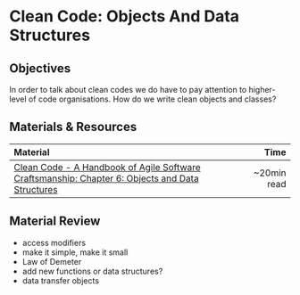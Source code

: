 # Clean Code: Objects And Data Structures

## Objectives
In order to talk about clean codes we do have to pay attention to higher-level of code organisations. How do we write clean objects and classes?

## Materials & Resources
| Material | Time |
|:---------|-----:|
| [Clean Code - A Handbook of Agile Software Craftsmanship: Chapter 6: Objects and Data Structures ](http://lmgtfy.com/?q=clean+code+pdf) | ~20min read |

## Material Review
- access modifiers
- make it simple, make it small
- Law of Demeter
- add new functions or data structures?
- data transfer objects
